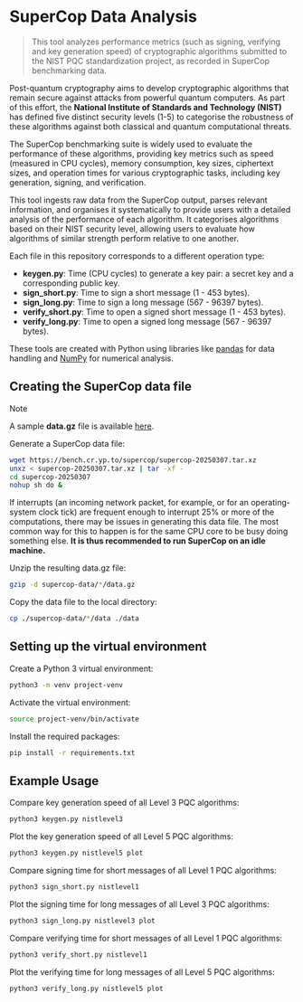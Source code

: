 # SuperCop Data Analysis
> This tool analyzes performance metrics (such as signing, verifying and key generation speed) of cryptographic algorithms submitted to the NIST PQC standardization project, as recorded in SuperCop benchmarking data. 

Post-quantum cryptography aims to develop cryptographic algorithms that remain secure against attacks from powerful quantum computers. As part of this effort, the **National Institute of Standards and Technology (NIST)** has defined five distinct security levels (1-5) to categorise the robustness of these algorithms against both classical and quantum computational threats.

The SuperCop benchmarking suite is widely used to evaluate the performance of these algorithms, providing key metrics such as speed (measured in CPU cycles), memory consumption, key sizes, ciphertext sizes, and operation times for various cryptographic tasks, including key generation, signing, and verification.

This tool ingests raw data from the SuperCop output, parses relevant information, and organises it systematically to provide users with a detailed analysis of the performance of each algorithm. It categorises algorithms based on their NIST security level, allowing users to evaluate how algorithms of similar strength perform relative to one another.

Each file in this repository corresponds to a different operation type:
- **keygen.py**: Time (CPU cycles) to generate a key pair: a secret key and a corresponding public key.
- **sign_short.py**: Time to sign a short message (1 - 453 bytes).
- **sign_long.py**: Time to sign a long message (567 - 96397 bytes).
- **verify_short.py**: Time to open a signed short message (1 - 453 bytes).
- **verify_long.py**: Time to open a signed long message (567 - 96397 bytes).

These tools are created with Python using libraries like [pandas](https://pandas.pydata.org/) for data handling and [NumPy](https://numpy.org/) for numerical analysis.

## Creating the SuperCop data file

> [!NOTE]
> A sample **data.gz** file is available [here](https://drive.google.com/file/d/1Lqis7PBvsp7TPa8GCx_R695ExA-KtHCX/view?usp=drive_link).

Generate a SuperCop data file:

```sh
wget https://bench.cr.yp.to/supercop/supercop-20250307.tar.xz
unxz < supercop-20250307.tar.xz | tar -xf -
cd supercop-20250307
nohup sh do &
```

If interrupts (an incoming network packet, for example, or for an operating-system clock tick) are frequent enough to interrupt 25% or more of the computations, there may be issues in generating this data file. The most common way for this to happen is for the same CPU core to be busy doing something else. **It is thus recommended to run SuperCop on an idle machine.** 

Unzip the resulting data.gz file:

```sh
gzip -d supercop-data/*/data.gz
```

Copy the data file to the local directory:
```sh
cp ./supercop-data/*/data ./data
```

## Setting up the virtual environment

Create a Python 3 virtual environment:

```sh
python3 -m venv project-venv

```

Activate the virtual environment:

```sh
source project-venv/bin/activate
```

Install the required packages:

```sh
pip install -r requirements.txt
```

## Example Usage

Compare key generation speed of all Level 3 PQC algorithms:

```sh
python3 keygen.py nistlevel3
```

Plot the key generation speed of all Level 5 PQC algorithms:

```sh
python3 keygen.py nistlevel5 plot
```

Compare signing time for short messages of all Level 1 PQC algorithms:

```sh
python3 sign_short.py nistlevel1
```

Plot the signing time for long messages of all Level 3 PQC algorithms:

```sh
python3 sign_long.py nistlevel3 plot
```

Compare verifying time for short messages of all Level 1 PQC algorithms:

```sh
python3 verify_short.py nistlevel1
```

Plot the verifying time for long messages of all Level 5 PQC algorithms:

```sh
python3 verify_long.py nistlevel5 plot
```
